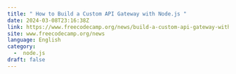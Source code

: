 ```yaml
---
title: " How to Build a Custom API Gateway with Node.js "
date: 2024-03-08T23:16:38Z
link: https://www.freecodecamp.org/news/build-a-custom-api-gateway-with-node-js/?utm_medium=RSS&utm_source=news.12bit.vn
site: www.freecodecamp.org/news
language: English
category:
  -  node.js 
draft: false
---
```

